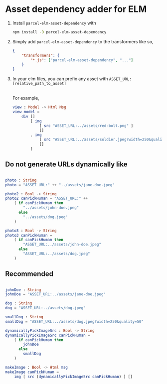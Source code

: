 # Asset dependency adder for ELM

1. Install `parcel-elm-asset-dependency` with 
    ```sh
    npm install -D parcel-elm-asset-dependency
    ```
1. Simply add `parcel-elm-asset-dependency` to the transformers like so,

    ```json
    {
        "transformers": {
            "*.js": ["parcel-elm-asset-dependency", "..."]
        }
    }
    ```
1. In your elm files, you can prefix any asset with `ASSET_URL:[relative_path_to_asset]`

    <br/>
    For example,

    ```elm
    view : Model -> Html Msg
    view model =
        div []
            [ img 
                [ src "ASSET_URL:../assets/red-bolt.png" ] 
                [] 
            , img 
                [ src "ASSET_URL:../assets/soldier.jpeg?width=250&quality=50" ] 
                [] 
            ]
    ```

## Do not generate URLs dynamically like

```elm

photo : String
photo = "ASSET_URL:" ++ "../assets/jane-doe.jpeg"

photo2 : Bool -> String
photo2 canPickHuman = "ASSET_URL:" ++ 
    ( if canPickHuman then 
        "../assets/john-doe.jpeg"
      else 
        "../assets/dog.jpeg"
    )

photo3 : Bool -> String
photo3 canPickHuman = 
    ( if canPickHuman then 
        "ASSET_URL:../assets/john-doe.jpeg"
      else 
        "ASSET_URL:../assets/dog.jpeg"
    )

```

## Recommended

```elm

johnDoe : String
johnDoe = "ASSET_URL:../assets/jane-doe.jpeg"

dog : String
dog = "ASSET_URL:../assets/dog.jpeg"

smallDog : String
smallDog = "ASSET_URL:../assets/dog.jpeg?width=250&quality=50"

dynamicallyPickImageSrc : Bool -> String
dynamicallyPickImageSrc canPickHuman = 
    ( if canPickHuman then 
        johnDoe
      else 
        smallDog
    )

makeImage : Bool -> Html msg 
makeImage canPickHuman = 
    img [ src (dynamicallyPickImageSrc canPickHuman) ] []

```
